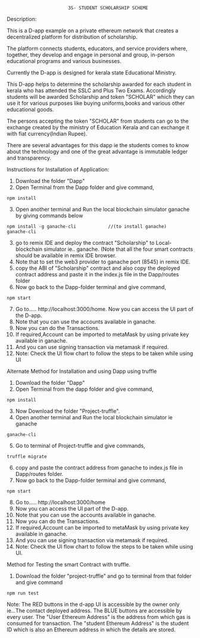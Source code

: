 

						   3S- STUDENT SCHOLARSHIP SCHEME


Description: 


This is a D-app example on a private ethereum network that creates a decentralized platform for distribution of scholarship.

The platform connects students, educators, and service providers where, together, they develop and engage in personal and group, in-person educational programs and various businesses.

Currently the D-app is designed for kerala state Educational Ministry. 

This D-app helps to determine the scholarship awarded for each student in kerala who has attended the SSLC and Plus Two Exams.
Accordingly students will be awarded Scholarship and token "SCHOLAR" which they can use it for various purposes like buying uniforms,books and various other educational goods.

The persons accepting the token "SCHOLAR" from students can go to the exchange created by the ministry of Education Kerala and can exchange it with fiat currency(Indian Rupee).

There are several advantages for this dapp ie the students comes to know about the technology and one of the great advantage is immutable ledger and transparency.   



Instructions for Installation of Application:

1. Download the folder "Dapp"
2. Open Terminal from the Dapp folder and give command,
```
npm install 
```
3. Open another terminal and Run the local blockchain simulator ganache by giving commands below
```
npm install -g ganache-cli            //(to install ganache)
ganache-cli
 ```
3. go to remix IDE and deploy the contract "Scholarship" to Local-blockchain simulator ie.. ganache. (Note that all the four smart contracts should be available in remix IDE browser.
4. Note that to set the web3 provider to ganache port (8545) in remix IDE.
5. copy the ABI of "Scholarship" contract and also copy the deployed contract address and paste it in the index.js file in the Dapp/routes folder
6.  Now go back to the Dapp-folder terminal and give command,
```
npm start
```
7. Go to..... http://localhost:3000/home.  Now you can access the UI part of the D-app.
9. Note that you can use the accounts available in ganache.
10. Now you can do the Transactions.
11. If required,Account can be imported to metaMask by using private key available in ganache.
12. And you can use signing transaction via metamask if required.
13. Note: Check the UI flow chart to follow the steps to be taken while using UI


Alternate Method for Installation and using Dapp using truffle

1. Download the folder "Dapp"
2. Open Terminal from the dapp folder and give command,
```
npm install
```
3. Now Download the folder "Project-truffle".
4. Open another terminal and Run the local blockchain simulator ie ganache  
```
ganache-cli
```
5. Go to terminal of Project-truffle and give commands,
```
truffle migrate
```
6. copy and paste the contract address from ganache to index.js file in Dapp/routes folder.
7. Now go back to the Dapp-folder terminal and give command,
```
npm start
```
8. Go to..... http://localhost:3000/home
9. Now you can access the UI part of the D-app.
10. Note that you can use the accounts available in ganache.
11. Now you can do the Transactions.
12. If required,Account can be imported to metaMask by using private key available in ganache.
13. And you can use signing transaction via metamask if required.
14. Note: Check the UI flow chart to follow the steps to be taken while using UI.

Method for Testing the smart Contract with truffle.

1. Download the folder "project-truffle" and go to terminal from that folder and give command
```
npm run test 
```

Note: The RED buttons in the d-app UI is accessible by the owner only ie...The contact deployed address.
      The BLUE buttons are accessible by every user.
      The "User Ethereum Address" is the address from which gas is consumed for transaction.
      The "student Ethereum Address" is the student ID which is also an Ethereum address in which the details are stored.








